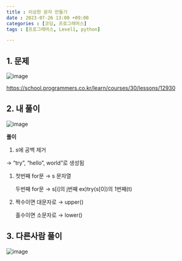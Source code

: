 ```yaml
---
title : 이상한 문자 만들기 
date : 2023-07-26 13:00 +09:00
categories : [코딩, 프로그래머스]
tags : [프로그래머스, Level1, python]

---
```

## 1. 문제
![image](https://github.com/mini0-0/mini0-0.github.io/assets/63296983/a3ef779a-4509-42b0-9d5a-e530d1351f24)

<https://school.programmers.co.kr/learn/courses/30/lessons/12930>

## 2. 내 풀이
![image](https://github.com/mini0-0/mini0-0.github.io/assets/63296983/9439cd88-019e-415e-983e-d6d1c51edb3b)

**풀이**

1. s에 공백 제거

→ “try”, “hello”, world”로 생성됨

1. 첫번째 for문 → s 문자열
    
     두번째 for문 → s[i]의 j번째 ex)try(s[0])의 1번째(t)
    
2. 짝수이면 대문자로 → upper()
    
    홀수이면 소문자로 → lower()
    

## 3. 다른사람 풀이
![image](https://github.com/mini0-0/mini0-0.github.io/assets/63296983/184ff1d0-afe5-4d9c-b962-436f67b64ba6)



